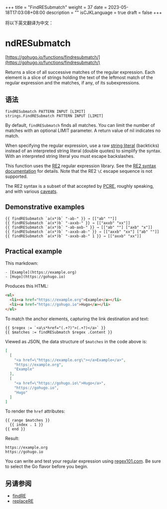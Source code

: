 +++
title = "FindRESubmatch"
weight = 37
date = 2023-05-18T17:03:08+08:00
description = ""
isCJKLanguage = true
draft = false
+++

将以下英文翻译为中文：
# ndRESubmatch

[https://gohugo.io/functions/findresubmatch/](https://gohugo.io/functions/findresubmatch/)

Returns a slice of all successive matches of the regular expression. Each element is a slice of strings holding the text of the leftmost match of the regular expression and the matches, if any, of its subexpressions.

## 语法

```
findRESubmatch PATTERN INPUT [LIMIT]
strings.FindRESubmatch PATTERN INPUT [LIMIT]
```

By default, `findRESubmatch` finds all matches. You can limit the number of matches with an optional LIMIT parameter. A return value of nil indicates no match.

When specifying the regular expression, use a raw [string literal](https://go.dev/ref/spec#String_literals) (backticks) instead of an interpreted string literal (double quotes) to simplify the syntax. With an interpreted string literal you must escape backslashes.

This function uses the [RE2](https://github.com/google/re2/) regular expression library. See the [RE2 syntax documentation](https://github.com/google/re2/wiki/Syntax/) for details. Note that the RE2 `\C` escape sequence is not supported.

The RE2 syntax is a subset of that accepted by [PCRE](https://www.pcre.org/), roughly speaking, and with various [caveats](https://swtch.com/~rsc/regexp/regexp3.html#caveats).

## Demonstrative examples 

```go-html-template
{{ findRESubmatch `a(x*)b` "-ab-" }} → [["ab" ""]]
{{ findRESubmatch `a(x*)b` "-axxb-" }} → [["axxb" "xx"]]
{{ findRESubmatch `a(x*)b` "-ab-axb-" }} → [["ab" ""] ["axb" "x"]]
{{ findRESubmatch `a(x*)b` "-axxb-ab-" }} → [["axxb" "xx"] ["ab" ""]]
{{ findRESubmatch `a(x*)b` "-axxb-ab-" 1 }} → [["axxb" "xx"]]
```

## Practical example 

This markdown:

```text
- [Example](https://example.org)
- [Hugo](https://gohugo.io)
```

Produces this HTML:

```html
<ul>
  <li><a href="https://example.org">Example</a></li>
  <li><a href="https://gohugo.io">Hugo</a></li>
</ul>
```

To match the anchor elements, capturing the link destination and text:

```go-html-template
{{ $regex := `<a\s*href="(.+?)">(.+?)</a>` }}
{{ $matches := findRESubmatch $regex .Content }}
```

Viewed as JSON, the data structure of `$matches` in the code above is:

```json
[
  [
    "<a href=\"https://example.org\"></a>Example</a>",
    "https://example.org",
    "Example"
  ],
  [
    "<a href=\"https://gohugo.io\">Hugo</a>",
    "https://gohugo.io",
    "Hugo"
  ]
]
```

To render the `href` attributes:

```go-html-template
{{ range $matches }}
  {{ index . 1 }}
{{ end }}
```

Result:

```text
https://example.org
https://gohugo.io
```

You can write and test your regular expression using [regex101.com](https://regex101.com/). Be sure to select the Go flavor before you begin.

## 另请参阅

- [findRE](https://gohugo.io/functions/findre/)
- [replaceRE](https://gohugo.io/functions/replacere/)
